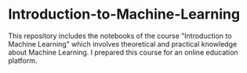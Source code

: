 # Introduction-to-Machine-Learning
This repository includes the notebooks of the course "Introduction to Machine Learning" which involves theoretical and practical knowledge about Machine Learning. I prepared this course for an online education platform.
